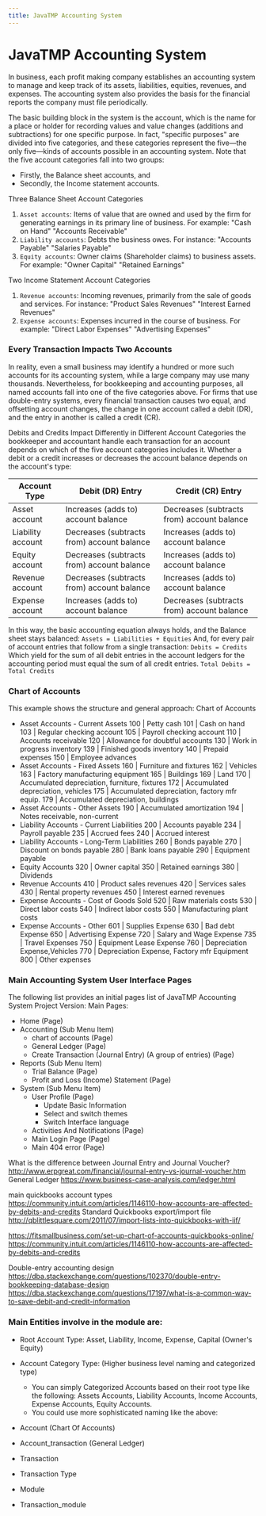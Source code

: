 ```yaml
---
title: JavaTMP Accounting System
---
```

# JavaTMP Accounting System

In business, each profit making company establishes an accounting system to manage and keep track of its
assets, liabilities, equities, revenues, and expenses.
The accounting system also provides the basis for the financial reports the company must file periodically.

The basic building block in the system is the account, which is the name for a place or holder for recording values and value changes
(additions and subtractions) for one specific purpose. In fact, "specific purposes" are divided into five categories,
and these categories represent the five—the only five—kinds of accounts possible in an accounting system.
Note that the five account categories fall into two groups:
- Firstly, the Balance sheet accounts, and
- Secondly, the Income statement accounts.

Three Balance Sheet Account Categories
1. `Asset accounts`: Items of value that are owned and used by the firm for generating earnings
in its primary line of business. For example:
    "Cash on Hand"
    "Accounts Receivable"
2. `Liability accounts`: Debts the business owes. For instance:
    "Accounts Payable"
    "Salaries Payable"
3. `Equity accounts`: Owner claims (Shareholder claims) to business assets. For example:
    "Owner Capital"
    "Retained Earnings"

Two Income Statement Account Categories
1. `Revenue accounts`: Incoming revenues, primarily from the sale of goods and services.
    For instance:
    "Product Sales Revenues"
    "Interest Earned Revenues"
2. `Expense accounts`: Expenses incurred in the course of business. For example:
    "Direct Labor Expenses"
    "Advertising Expenses"

### Every Transaction Impacts Two Accounts
In reality, even a small business may identify a hundred or more such accounts for its accounting system,
while a large company may use many thousands. Nevertheless, for bookkeeping and accounting purposes,
all named accounts fall into one of the five categories above.
For firms that use double-entry systems, every financial transaction causes two equal, and offsetting account changes,
the change in one account called a debit (DR), and the entry in another is called a credit (CR).

Debits and Credits Impact Differently in Different Account Categories
the bookkeeper and accountant handle each transaction for an account depends on which of the five account categories includes it.
Whether a debit or a credit increases or decreases the account balance depends on the account's type:

| Account Type | Debit (DR) Entry | Credit (CR) Entry |
|--------------|------------------|-------------------|
|Asset account | Increases (adds to) account balance | Decreases (subtracts from) account balance |
|Liability account | Decreases (subtracts from) account balance | Increases (adds to) account balance |
|Equity account | Decreases (subtracts from) account balance | Increases (adds to) account balance |
|Revenue account | Decreases (subtracts from) account balance | Increases (adds to) account balance |
|Expense account | Increases (adds to) account balance | Decreases (subtracts from) account balance |

In this way, the basic accounting equation always holds, and the Balance sheet stays balanced:
    `Assets = Liabilities + Equities`
And, for every pair of account entries that follow from a single transaction:
    `Debits = Credits`
Which yield for the sum of all debit entries in the account ledgers for the accounting period must equal
the sum of all credit entries.
    `Total Debits = Total Credits`

### Chart of Accounts
This example shows the structure and general approach:
Chart of Accounts
- Asset Accounts - Current Assets
100 | Petty cash
101 | Cash on hand
103 | Regular checking account
105 | Payroll checking account
110 | Accounts receivable
120 | Allowance for doubtful accounts
130 | Work in progress inventory
139 | Finished goods inventory
140 | Prepaid expenses
150 | Employee advances
- Asset Accounts - Fixed Assets
160 | Furniture and fixtures
162 | Vehicles
163 | Factory manufacturing equipment
165 | Buildings
169 | Land
170 | Accumulated depreciation, furniture, fixtures
172 | Accumulated depreciation, vehicles
175 | Accumulated depreciation, factory mfr equip.
179 | Accumulated depreciation, buildings
- Asset Accounts - Other Assets
190 | Accumulated amortization
194 | Notes receivable, non-current
- Liability Accounts - Current Liabilities
200 | Accounts payable
234 | Payroll payable
235 | Accrued fees
240 | Accrued interest
- Liability Accounts - Long-Term Liabilities
260 | Bonds payable
270 | Discount on bonds payable
280 | Bank loans payable
290 | Equipment payable
- Equity Accounts
320 | Owner capital
350 | Retained earnings
380 | Dividends
- Revenue Accounts
410 | Product sales revenues
420 | Services sales
430 | Rental property revenues
450 | Interest earned revenues
- Expense Accounts - Cost of Goods Sold
520 | Raw materials costs
530 | Direct labor costs
540 | Indirect labor costs
550 | Manufacturing plant costs
- Expense Accounts - Other
601 | Supplies Expense
630 | Bad debt Expense
650 | Advertising Expense
720 | Salary and Wage Expense
735 | Travel Expenses
750 | Equipment Lease Expense
760 | Depreciation Expense,Vehicles
770 | Depreciation Expense, Factory mfr Equipment
800 | Other expenses

### Main Accounting System User Interface Pages
The following list provides an initial pages list of JavaTMP Accounting System Project Version:
Main Pages:
- Home (Page)
- Accounting (Sub Menu Item)
    - chart of accounts (Page)
    - General Ledger (Page)
    - Create Transaction (Journal Entry) (A group of entries) (Page)
- Reports (Sub Menu Item)
    - Trial Balance (Page)
    - Profit and Loss (Income) Statement (Page)
- System (Sub Menu Item)
    - User Profile (Page)
        - Update Basic Information
        - Select and switch themes
        - Switch Interface language
    - Activities And Notifications (Page)
    - Main Login Page (Page)
    - Main 404 error (Page)

What is the difference between Journal Entry and Journal Voucher?
http://www.erpgreat.com/financial/journal-entry-vs-journal-voucher.htm
General Ledger
https://www.business-case-analysis.com/ledger.html

main quickbooks account types
https://community.intuit.com/articles/1146110-how-accounts-are-affected-by-debits-and-credits
Standard Quickbooks export/import file
http://qblittlesquare.com/2011/07/import-lists-into-quickbooks-with-iif/

https://fitsmallbusiness.com/set-up-chart-of-accounts-quickbooks-online/
https://community.intuit.com/articles/1146110-how-accounts-are-affected-by-debits-and-credits

Double-entry accounting design
https://dba.stackexchange.com/questions/102370/double-entry-bookkeeping-database-design
https://dba.stackexchange.com/questions/17197/what-is-a-common-way-to-save-debit-and-credit-information

### Main Entities involve in the module are:
- Root Account Type: Asset, Liability, Income, Expense, Capital (Owner's Equity)
- Account Category Type: (Higher business level naming and categorized type)
    - You can simply Categorized Accounts based on their root type like the following: Assets Accounts, Liability Accounts, Income Accounts, Expense Accounts, Equity Accounts.
    - You could use more sophisticated naming like the above:

- Account (Chart Of Accounts)
- Account_transaction (General Ledger)
- Transaction
- Transaction Type
- Module
- Transaction_module



